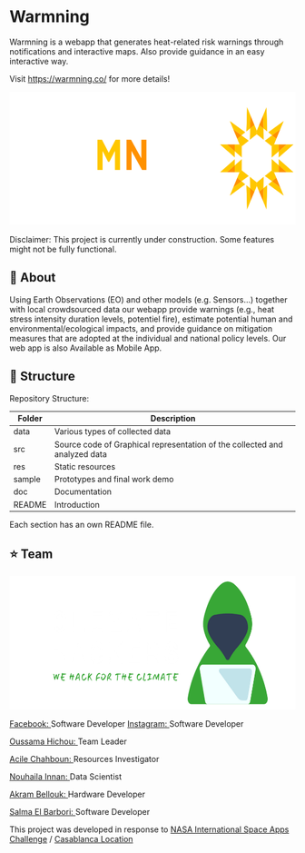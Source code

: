 # Warmning
Warmning is a webapp that generates heat-related risk warnings through notifications and interactive maps. Also provide guidance in an easy interactive way.

Visit https://warmning.co/ for more details!

<p align="center">
  <img width="700" height="235" src="https://github.com/usmhic/Warmning/blob/main/res/img/warmnig_logo/widetrans.png">
</p>

Disclaimer: This project is currently under construction. Some features might not be fully functional.

## :pushpin: About
Using Earth Observations (EO) and other models (e.g. Sensors...) together with local crowdsourced data our webapp provide warnings (e.g., heat stress intensity duration levels, potentiel fire), estimate potential human and environmental/ecological impacts, and provide guidance on mitigation measures that are adopted at the individual and national policy levels.
Our web app is also Available as Mobile App.

## :pushpin: Structure
Repository Structure:

| Folder        | Description      |
| ------------- |-------------|
| data       | Various types of collected data  |
| src     | Source code of Graphical representation of the collected and analyzed data  |
| res  |  Static resources      |
| sample  |  Prototypes and final work demo    |
| doc |   Documentation    |
| README |  Introduction     |

Each section has an own README file.

## :star: Team
<p align="center">
  <img width="700" height="235" src="https://github.com/usmhic/Warmning/blob/main/res/img/team_logo/widetrans.png">
</p>
<a href="https://www.facebook.com/theclimatehackers">Facebook: </a>Software Developer
<a href="https://www.instagram.com/theclimatehackers/">Instagram: </a>Software Developer

<a href="https://github.com/usmhic">Oussama Hichou: </a>Team Leader

<a href="https://www.facebook.com/acile.sh">Acile Chahboun: </a>Resources Investigator

<a href="https://github.com/Innanov">Nouhaila Innan: </a>Data Scientist

<a href="">Akram Bellouk: </a>Hardware Developer

<a href="https://www.linkedin.com/in/salma-el-barbori">Salma El Barbori: </a>Software Developer

This project was developed in response to <a href="https://2021.spaceappschallenge.org/challenges/statements/warning-things-are-heating-up">NASA International Space Apps Challenge</a> / <a href="https://2021.spaceappschallenge.org/locations/casablanca/">Casablanca Location</a>
